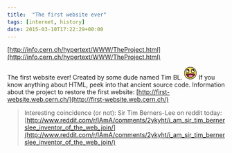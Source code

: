 ```yaml
---
title:  "The first website ever"
tags: [internet, history]
date: 2015-03-10T17:22:29+00:00
---
```


[http://info.cern.ch/hypertext/WWW/TheProject.html](http://info.cern.ch/hypertext/WWW/TheProject.html)

The first website ever! Created by some dude named Tim BL. ![](/img/smilies/awesome.png)
If you know anything about HTML, peek into that ancient source code.
Information about the project to restore the first website: [http://first-website.web.cern.ch/](http://first-website.web.cern.ch/)


> Interesting coincidence (or not): Sir Tim Berners-Lee on reddit today: [http://www.reddit.com/r/IAmA/comments/2ykyht/i_am_sir_tim_bernerslee_inventor_of_the_web_join/](http://www.reddit.com/r/IAmA/comments/2ykyht/i_am_sir_tim_bernerslee_inventor_of_the_web_join/)


